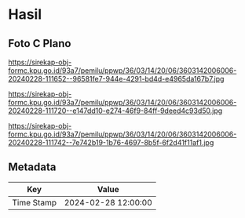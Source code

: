 # Hasil

## Foto C Plano

https://sirekap-obj-formc.kpu.go.id/93a7/pemilu/ppwp/36/03/14/20/06/3603142006006-20240228-111652--96581fe7-944e-4291-bd4d-e4965da167b7.jpg

https://sirekap-obj-formc.kpu.go.id/93a7/pemilu/ppwp/36/03/14/20/06/3603142006006-20240228-111720--e147dd10-e274-46f9-84ff-9deed4c93d50.jpg

https://sirekap-obj-formc.kpu.go.id/93a7/pemilu/ppwp/36/03/14/20/06/3603142006006-20240228-111742--7e742b19-1b76-4697-8b5f-6f2d41f11af1.jpg


## Metadata

| Key        | Value               |
| ---------- | ------------------- |
| Time Stamp | 2024-02-28 12:00:00 |



